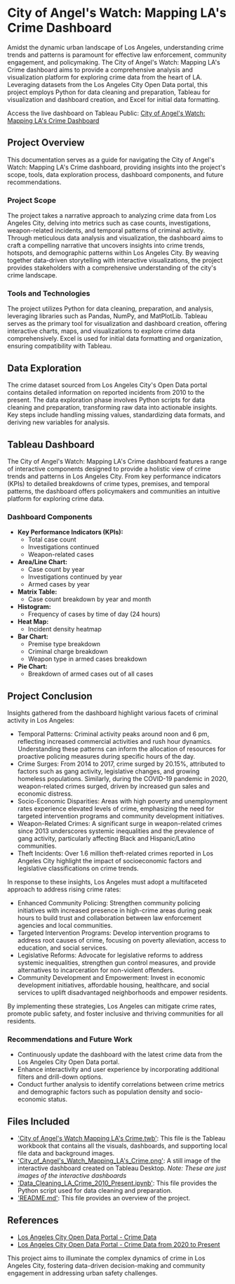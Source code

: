 # City of Angel's Watch: Mapping LA's Crime Dashboard
Amidst the dynamic urban landscape of Los Angeles, understanding crime trends and patterns is paramount for effective law enforcement, community engagement, and policymaking. The City of Angel's Watch: Mapping LA's Crime dashboard aims to provide a comprehensive analysis and visualization platform for exploring crime data from the heart of LA. Leveraging datasets from the Los Angeles City Open Data portal, this project employs Python for data cleaning and preparation, Tableau for visualization and dashboard creation, and Excel for initial data formatting.

Access the live dashboard on Tableau Public: [City of Angel's Watch: Mapping LA's Crime Dashboard](https://public.tableau.com/app/profile/jordan.ho1006/viz/CityofAngelsWatchMappingLAsCrimeWIP/Dashboard1)

## Project Overview
This documentation serves as a guide for navigating the City of Angel's Watch: Mapping LA's Crime dashboard, providing insights into the project's scope, tools, data exploration process, dashboard components, and future recommendations.

### Project Scope
The project takes a narrative approach to analyzing crime data from Los Angeles City, delving into metrics such as case counts, investigations, weapon-related incidents, and temporal patterns of criminal activity. Through meticulous data analysis and visualization, the dashboard aims to craft a compelling narrative that uncovers insights into crime trends, hotspots, and demographic patterns within Los Angeles City. By weaving together data-driven storytelling with interactive visualizations, the project provides stakeholders with a comprehensive understanding of the city's crime landscape.

### Tools and Technologies
The project utilizes Python for data cleaning, preparation, and analysis, leveraging libraries such as Pandas, NumPy, and MatPlotLib. Tableau serves as the primary tool for visualization and dashboard creation, offering interactive charts, maps, and visualizations to explore crime data comprehensively. Excel is used for initial data formatting and organization, ensuring compatibility with Tableau.

## Data Exploration
The crime dataset sourced from Los Angeles City's Open Data portal contains detailed information on reported incidents from 2010 to the present. The data exploration phase involves Python scripts for data cleaning and preparation, transforming raw data into actionable insights. Key steps include handling missing values, standardizing data formats, and deriving new variables for analysis.

## Tableau Dashboard
The City of Angel's Watch: Mapping LA's Crime dashboard features a range of interactive components designed to provide a holistic view of crime trends and patterns in Los Angeles City. From key performance indicators (KPIs) to detailed breakdowns of crime types, premises, and temporal patterns, the dashboard offers policymakers and communities an intuitive platform for exploring crime data.

### Dashboard Components
- **Key Performance Indicators (KPIs):**
  - Total case count
  - Investigations continued
  - Weapon-related cases
- **Area/Line Chart:**
  - Case count by year
  - Investigations continued by year
  - Armed cases by year
- **Matrix Table:**
  - Case count breakdown by year and month
- **Histogram:**
  - Frequency of cases by time of day (24 hours)
- **Heat Map:**
  - Incident density heatmap
- **Bar Chart:**
  - Premise type breakdown
  - Criminal charge breakdown
  - Weapon type in armed cases breakdown
- **Pie Chart:**
  - Breakdown of armed cases out of all cases

## Project Conclusion
Insights gathered from the dashboard highlight various facets of criminal activity in Los Angeles:

- Temporal Patterns: Criminal activity peaks around noon and 6 pm, reflecting increased commercial activities and rush hour dynamics. Understanding these patterns can inform the allocation of resources for proactive policing measures during specific hours of the day.
- Crime Surges: From 2014 to 2017, crime surged by 20.15%, attributed to factors such as gang activity, legislative changes, and growing homeless populations. Similarly, during the COVID-19 pandemic in 2020, weapon-related crimes surged, driven by increased gun sales and economic distress.
- Socio-Economic Disparities: Areas with high poverty and unemployment rates experience elevated levels of crime, emphasizing the need for targeted intervention programs and community development initiatives.
- Weapon-Related Crimes: A significant surge in weapon-related crimes since 2013 underscores systemic inequalities and the prevalence of gang activity, particularly affecting Black and Hispanic/Latino communities.
- Theft Incidents: Over 1.6 million theft-related crimes reported in Los Angeles City highlight the impact of socioeconomic factors and legislative classifications on crime trends.

In response to these insights, Los Angeles must adopt a multifaceted approach to address rising crime rates:

- Enhanced Community Policing: Strengthen community policing initiatives with increased presence in high-crime areas during peak hours to build trust and collaboration between law enforcement agencies and local communities.
- Targeted Intervention Programs: Develop intervention programs to address root causes of crime, focusing on poverty alleviation, access to education, and social services.
- Legislative Reforms: Advocate for legislative reforms to address systemic inequalities, strengthen gun control measures, and provide alternatives to incarceration for non-violent offenders.
- Community Development and Empowerment: Invest in economic development initiatives, affordable housing, healthcare, and social services to uplift disadvantaged neighborhoods and empower residents.

By implementing these strategies, Los Angeles can mitigate crime rates, promote public safety, and foster inclusive and thriving communities for all residents.


### Recommendations and Future Work
- Continuously update the dashboard with the latest crime data from the Los Angeles City Open Data portal.
- Enhance interactivity and user experience by incorporating additional filters and drill-down options.
- Conduct further analysis to identify correlations between crime metrics and demographic factors such as population density and socio-economic status.

## Files Included
- ['City of Angel's Watch Mapping LA's Crime.twb'](https://github.com/jordanho1006/sql-tableau-projects/blob/main/City%20of%20Angel's%20Watch%3A%20Mapping%20LA's%20Crime/City%20of%20Angel's%20Watch%20Mapping%20LA's%20Crime.twb): This file is the Tableau workbook that contains all the visuals, dashboards, and supporting local file data and background images.
- ['City_of_Angel's_Watch_Mapping_LA's_Crime.png'](https://github.com/jordanho1006/sql-tableau-projects/blob/main/City%20of%20Angel's%20Watch%3A%20Mapping%20LA's%20Crime/City_of_Angel's_Watch_Mapping_LA's_Crime.png): A still image of the interactive dashboard created on Tableau Desktop. *Note: These are just images of the interactive dashboards*
- ['Data_Cleaning_LA_Crime_2010_Present.ipynb'](https://github.com/jordanho1006/sql-tableau-projects/blob/main/City%20of%20Angel's%20Watch%3A%20Mapping%20LA's%20Crime/Data_Cleaning_LA_Crime_2010_Present.ipynb): This file provides the Python script used for data cleaning and preparation.
- ['README.md'](https://github.com/jordanho1006/sql-tableau-projects/blob/main/City%20of%20Angel's%20Watch%3A%20Mapping%20LA's%20Crime/README.md): This file provides an overview of the project.

## References
- [Los Angeles City Open Data Portal - Crime Data](https://data.lacity.org/Public-Safety/Crime-Data-from-2010-to-2019/63jg-8b9z/about_data)
- [Los Angeles City Open Data Portal - Crime Data from 2020 to Present](https://data.lacity.org/Public-Safety/Crime-Data-from-2020-to-Present/2nrs-mtv8/about_data)

This project aims to illuminate the complex dynamics of crime in Los Angeles City, fostering data-driven decision-making and community engagement in addressing urban safety challenges.
